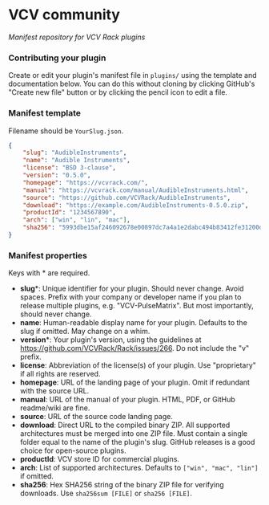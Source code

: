 
# VCV community

*Manifest repository for VCV Rack plugins*

### Contributing your plugin

Create or edit your plugin's manifest file in `plugins/` using the template and documentation below.
You can do this without cloning by clicking GitHub's "Create new file" button or by clicking the pencil icon to edit a file.

### Manifest template

Filename should be `YourSlug.json`.

```json
{
	"slug": "AudibleInstruments",
	"name": "Audible Instruments",
	"license": "BSD 3-clause",
	"version": "0.5.0",
	"homepage": "https://vcvrack.com/",
	"manual": "https://vcvrack.com/manual/AudibleInstruments.html",
	"source": "https://github.com/VCVRack/AudibleInstruments",
	"download": "https://example.com/AudibleInstruments-0.5.0.zip",
	"productId": "1234567890",
	"arch": ["win", "lin", "mac"],
	"sha256": "5993dbe15af246092678e00897dc7a4a1e2dabc494b83412fe31200d5bb58305",
}
```

### Manifest properties

Keys with * are required.

- **slug**\*: Unique identifier for your plugin. Should never change. Avoid spaces. Prefix with your company or developer name if you plan to release multiple plugins, e.g. "VCV-PulseMatrix". But most importantly, should never change.
- **name**: Human-readable display name for your plugin. Defaults to the slug if omitted. May change on a whim.
- **version**\*: Your plugin's version, using the guidelines at https://github.com/VCVRack/Rack/issues/266. Do not include the "v" prefix.
- **license**: Abbreviation of the license(s) of your plugin. Use "proprietary" if all rights are reserved.
- **homepage**: URL of the landing page of your plugin. Omit if redundant with the source URL.
- **manual**: URL of the manual of your plugin. HTML, PDF, or GitHub readme/wiki are fine.
- **source**: URL of the source code landing page.
- **download**: Direct URL to the compiled binary ZIP. All supported architectures must be merged into one ZIP file. Must contain a single folder equal to the name of the plugin's slug. GitHub releases is a good choice for open-source plugins.
- **productId**: VCV store ID for commercial plugins.
- **arch**: List of supported architectures. Defaults to `["win", "mac", "lin"]` if omitted.
- **sha256**: Hex SHA256 string of the binary ZIP file for verifying downloads. Use `sha256sum [FILE]` or `sha256 [FILE]`.
